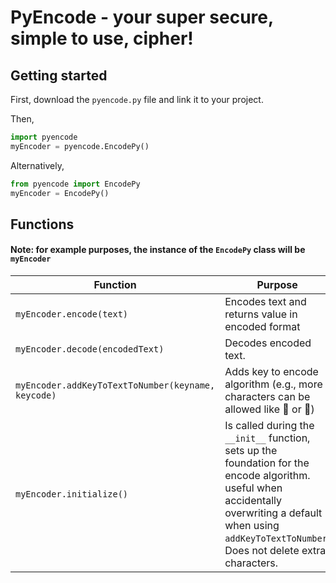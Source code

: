 # PyEncode - your super secure, simple to use, cipher!
## Getting started
First, download the `pyencode.py` file and link it to your project.

Then,
```py
import pyencode
myEncoder = pyencode.EncodePy()
```
Alternatively,
```py
from pyencode import EncodePy
myEncoder = EncodePy()
```

## Functions
#### Note: for example purposes, the instance of the `EncodePy` class will be `myEncoder`

|Function|Purpose|
---|---
|`myEncoder.encode(text)`|Encodes text and returns value in encoded format|
|`myEncoder.decode(encodedText)`|Decodes encoded text.|
|`myEncoder.addKeyToTextToNumber(keyname, keycode)`|Adds key to encode algorithm (e.g., more characters can be allowed like 👨 or 🤘)|
|`myEncoder.initialize()`|Is called during the `__init__` function, sets up the foundation for the encode algorithm. useful when accidentally overwriting a default when using `addKeyToTextToNumber`. Does not delete extra characters.|

